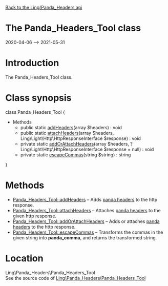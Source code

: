[Back to the Ling/Panda_Headers api](https://github.com/lingtalfi/Panda_Headers/blob/master/doc/api/Ling/Panda_Headers.md)



The Panda_Headers_Tool class
================
2020-04-06 --> 2021-05-31






Introduction
============

The Panda_Headers_Tool class.



Class synopsis
==============


class <span class="pl-k">Panda_Headers_Tool</span>  {

- Methods
    - public static [addHeaders](https://github.com/lingtalfi/Panda_Headers/blob/master/doc/api/Ling/Panda_Headers/Panda_Headers_Tool/addHeaders.md)(array $headers) : void
    - public static [attachHeaders](https://github.com/lingtalfi/Panda_Headers/blob/master/doc/api/Ling/Panda_Headers/Panda_Headers_Tool/attachHeaders.md)(array $headers, Ling\Light\Http\HttpResponseInterface $response) : void
    - private static [addOrAttachHeaders](https://github.com/lingtalfi/Panda_Headers/blob/master/doc/api/Ling/Panda_Headers/Panda_Headers_Tool/addOrAttachHeaders.md)(array $headers, ?Ling\Light\Http\HttpResponseInterface $response = null) : void
    - private static [escapeCommas](https://github.com/lingtalfi/Panda_Headers/blob/master/doc/api/Ling/Panda_Headers/Panda_Headers_Tool/escapeCommas.md)(string $string) : string

}






Methods
==============

- [Panda_Headers_Tool::addHeaders](https://github.com/lingtalfi/Panda_Headers/blob/master/doc/api/Ling/Panda_Headers/Panda_Headers_Tool/addHeaders.md) &ndash; Adds [panda headers](https://github.com/lingtalfi/TheBar/blob/master/discussions/panda-headers-protocol.md) to the http response.
- [Panda_Headers_Tool::attachHeaders](https://github.com/lingtalfi/Panda_Headers/blob/master/doc/api/Ling/Panda_Headers/Panda_Headers_Tool/attachHeaders.md) &ndash; Attaches [panda headers](https://github.com/lingtalfi/TheBar/blob/master/discussions/panda-headers-protocol.md) to the given http response.
- [Panda_Headers_Tool::addOrAttachHeaders](https://github.com/lingtalfi/Panda_Headers/blob/master/doc/api/Ling/Panda_Headers/Panda_Headers_Tool/addOrAttachHeaders.md) &ndash; Adds or attaches [panda headers](https://github.com/lingtalfi/TheBar/blob/master/discussions/panda-headers-protocol.md) to the http response.
- [Panda_Headers_Tool::escapeCommas](https://github.com/lingtalfi/Panda_Headers/blob/master/doc/api/Ling/Panda_Headers/Panda_Headers_Tool/escapeCommas.md) &ndash; Transforms the commas in the given string into __panda_comma__, and returns the transformed string.





Location
=============
Ling\Panda_Headers\Panda_Headers_Tool<br>
See the source code of [Ling\Panda_Headers\Panda_Headers_Tool](https://github.com/lingtalfi/Panda_Headers/blob/master/Panda_Headers_Tool.php)



